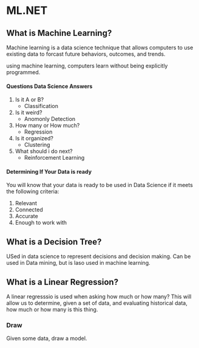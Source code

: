 # ML.NET

## What is Machine Learning?
Machine learning is a data science technique that allows computers
to use existing data to forcast future behaviors, outcomes, and trends.

using machine learning, computers learn without being explicitly programmed.


#### Questions Data Science Answers
1. Is it A or B?
   - Classification 
2. Is it weird?
   - Anomonly Detection
3. How many or How much?
   - Regression
4. Is it organized?
   - Clustering
5. What should i do next?
   - Reinforcement Learning

#### Determining If Your Data is ready
You will know that your data is ready to be used in Data Science if it meets the following criteria:
1. Relevant
2. Connected
3. Accurate
4. Enough to work with

## What is a Decision Tree?
USed in data science to represent decisions and decision making. 
Can be used in Data mining, but is laso used in machine learning. 

## What is a Linear Regression?
A linear regresssio is used when asking how much or how many? This will allow us
to determine, given a set of data, and evaluating historical data, how much or how many
is this thing. 


### Draw
Given some data, draw a model. 

